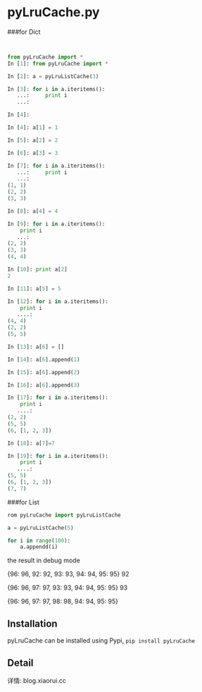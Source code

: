 pyLruCache.py
====

###for Dict

```python


from pyLruCache import *
In [1]: from pyLruCache import *

In [2]: a = pyLruListCache(3)

In [3]: for i in a.iteritems():
   ...:     print i
   ...:

In [4]:

In [4]: a[1] = 1

In [5]: a[2] = 2

In [6]: a[3] = 3

In [7]: for i in a.iteritems():
   ...:     print i
   ...:
(1, 1)
(2, 2)
(3, 3)

In [8]: a[4] = 4

In [9]: for i in a.iteritems():
    print i
   ...:
(2, 2)
(3, 3)
(4, 4)

In [10]: print a[2]
2

In [11]: a[5] = 5

In [12]: for i in a.iteritems():
    print i
   ....:
(4, 4)
(2, 2)
(5, 5)

In [13]: a[6] = []

In [14]: a[6].append(1)

In [15]: a[6].append(2)

In [16]: a[6].append(3)

In [17]: for i in a.iteritems():
    print i
   ....:
(2, 2)
(5, 5)
(6, [1, 2, 3])

In [18]: a[7]=7

In [19]: for i in a.iteritems():
    print i
   ....:
(5, 5)
(6, [1, 2, 3])
(7, 7)
```

###for List
```python
rom pyLruCache import pyLruListCache

a = pyLruListCache(5)

for i in range(100):
    a.appendd(i)
```
the result in debug mode 

{96: 96, 92: 92, 93: 93, 94: 94, 95: 95}
92

{96: 96, 97: 97, 93: 93, 94: 94, 95: 95}
93

{96: 96, 97: 97, 98: 98, 94: 94, 95: 95}

## Installation
pyLruCache can be installed using Pypi, `pip install pyLruCache`

## Detail

详情: blog.xiaorui.cc



